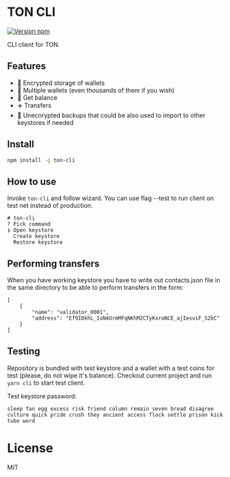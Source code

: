# TON CLI

[![Version npm](https://img.shields.io/npm/v/ton-cli.svg?logo=npm)](https://www.npmjs.com/package/ton-cli)

CLI client for TON.

## Features
- 🔐 Encrypted storage of wallets
- 🚀 Multiple wallets (even thousands of them if you wish)
- 🍰 Get balance
- ✈️ Transfers
- 💾 Unecnrypted backups that could be also used to import to other keystores if needed

## Install

```bash
npm install -g ton-cli
```

## How to use
Invoke `ton-cli` and follow wizard.
You can use flag --test to run client on test net instead of production.

```
# ton-cli
? Pick command
❯ Open keystore
  Create keystore
  Restore keystore
```

## Performing transfers
When you have working keystore you have to write out contacts.json file in the same directory to be able to perform transfers in the form:

```
[
    {
        "name": "validator_0001",
        "address": "Ef9I0khL_IoN4UrmMFqNKhMZCTyKxroNCE_ajIesviF_S2bC"
    }
]
```

## Testing

Repository is bundled with test keystore and a wallet with a test coins for test (please, do not wipe it's balance).
Checkout current project and run `yarn cli` to start test client.

Test keystore password: 
```
sleep fan egg excess risk friend column remain seven bread disagree culture quick pride crush they ancient access flock settle prison kick tube word
```

# License

MIT
